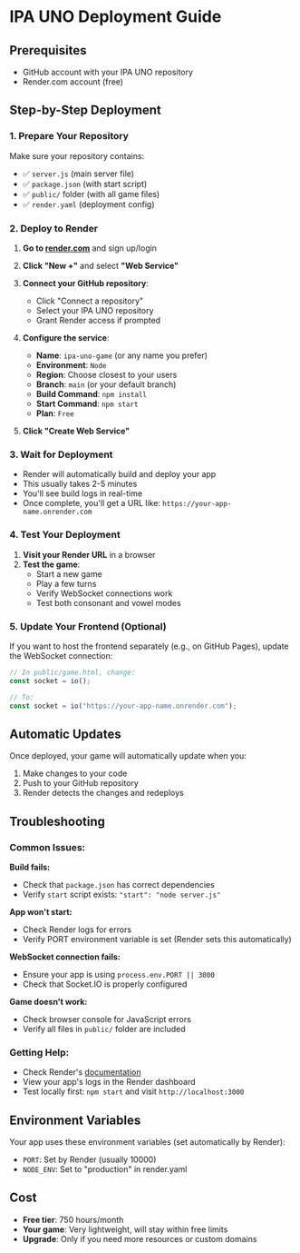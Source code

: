 # IPA UNO Deployment Guide

## Prerequisites

- GitHub account with your IPA UNO repository
- Render.com account (free)

## Step-by-Step Deployment

### 1. Prepare Your Repository

Make sure your repository contains:

- ✅ `server.js` (main server file)
- ✅ `package.json` (with start script)
- ✅ `public/` folder (with all game files)
- ✅ `render.yaml` (deployment config)

### 2. Deploy to Render

1. **Go to [render.com](https://render.com)** and sign up/login
2. **Click "New +"** and select **"Web Service"**
3. **Connect your GitHub repository**:

   - Click "Connect a repository"
   - Select your IPA UNO repository
   - Grant Render access if prompted

4. **Configure the service**:

   - **Name**: `ipa-uno-game` (or any name you prefer)
   - **Environment**: `Node`
   - **Region**: Choose closest to your users
   - **Branch**: `main` (or your default branch)
   - **Build Command**: `npm install`
   - **Start Command**: `npm start`
   - **Plan**: `Free`

5. **Click "Create Web Service"**

### 3. Wait for Deployment

- Render will automatically build and deploy your app
- This usually takes 2-5 minutes
- You'll see build logs in real-time
- Once complete, you'll get a URL like: `https://your-app-name.onrender.com`

### 4. Test Your Deployment

1. **Visit your Render URL** in a browser
2. **Test the game**:
   - Start a new game
   - Play a few turns
   - Verify WebSocket connections work
   - Test both consonant and vowel modes

### 5. Update Your Frontend (Optional)

If you want to host the frontend separately (e.g., on GitHub Pages), update the WebSocket connection:

```javascript
// In public/game.html, change:
const socket = io();

// To:
const socket = io("https://your-app-name.onrender.com");
```

## Automatic Updates

Once deployed, your game will automatically update when you:

1. Make changes to your code
2. Push to your GitHub repository
3. Render detects the changes and redeploys

## Troubleshooting

### Common Issues:

**Build fails:**

- Check that `package.json` has correct dependencies
- Verify `start` script exists: `"start": "node server.js"`

**App won't start:**

- Check Render logs for errors
- Verify PORT environment variable is set (Render sets this automatically)

**WebSocket connection fails:**

- Ensure your app is using `process.env.PORT || 3000`
- Check that Socket.IO is properly configured

**Game doesn't work:**

- Check browser console for JavaScript errors
- Verify all files in `public/` folder are included

### Getting Help:

- Check Render's [documentation](https://render.com/docs)
- View your app's logs in the Render dashboard
- Test locally first: `npm start` and visit `http://localhost:3000`

## Environment Variables

Your app uses these environment variables (set automatically by Render):

- `PORT`: Set by Render (usually 10000)
- `NODE_ENV`: Set to "production" in render.yaml

## Cost

- **Free tier**: 750 hours/month
- **Your game**: Very lightweight, will stay within free limits
- **Upgrade**: Only if you need more resources or custom domains
